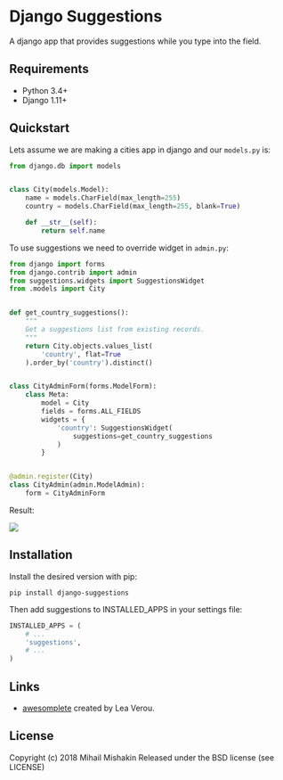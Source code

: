 # Django Suggestions
A django app that provides suggestions while you type into the field.

## Requirements
+ Python 3.4+
+ Django 1.11+

## Quickstart

Lets assume we are making a cities app in django and our `models.py` is:
```python
from django.db import models


class City(models.Model):
    name = models.CharField(max_length=255)
    country = models.CharField(max_length=255, blank=True)

    def __str__(self):
        return self.name
```

To use suggestions we need to override widget in `admin.py`:
```python
from django import forms
from django.contrib import admin
from suggestions.widgets import SuggestionsWidget
from .models import City


def get_country_suggestions():
    """
    Get a suggestions list from existing records.
    """
    return City.objects.values_list(
        'country', flat=True
    ).order_by('country').distinct()


class CityAdminForm(forms.ModelForm):
    class Meta:
        model = City
        fields = forms.ALL_FIELDS
        widgets = {
            'country': SuggestionsWidget(
                suggestions=get_country_suggestions
            )
        }


@admin.register(City)
class CityAdmin(admin.ModelAdmin):
    form = CityAdminForm
```

Result:

![](http://i.imgur.com/NRCdgNu.png)

## Installation
Install the desired version with pip:

```pip install django-suggestions```

Then add suggestions to INSTALLED_APPS in your settings file:

```python
INSTALLED_APPS = (
    # ...
    'suggestions',
    # ...
)
```

## Links
+ [awesomplete](http://leaverou.github.io/awesomplete/) created by Lea Verou.

## License
Copyright (c) 2018 Mihail Mishakin Released under the BSD license (see LICENSE)
